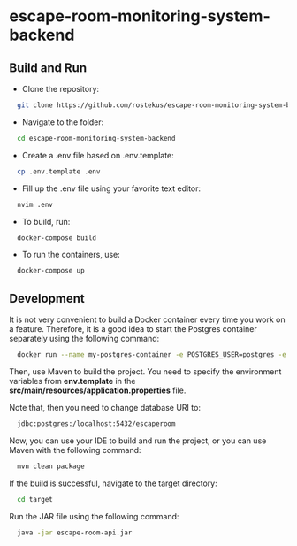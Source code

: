 # escape-room-monitoring-system-backend

## Build and Run 
- Clone the repository:
```bash
  git clone https://github.com/rostekus/escape-room-monitoring-system-backend
```

- Navigate to the folder:
```bash
  cd escape-room-monitoring-system-backend
```
- Create a .env file based on .env.template:
```bash
  cp .env.template .env
```
- Fill up the .env file using your favorite text editor:
```bash
  nvim .env
```
- To build, run:
```bash
  docker-compose build 
```
- To run the containers, use:
```bash
  docker-compose up 
```

## Development

It is not very convenient to build a Docker container every time you work on a feature. Therefore, it is a good idea to start the Postgres container separately using the following command:
```bash
  docker run --name my-postgres-container -e POSTGRES_USER=postgres -e POSTGRES_PASSWORD=<YOUR_PASSWORD> -e POSTGRES_DB=escaperoom -p 5432:5432 -d postgres
```
Then, use Maven to build the project. You need to specify the environment variables from **env.template** in the **src/main/resources/application.properties** file.

Note that, then you need to change database URI to:
```bash
  jdbc:postgres:/localhost:5432/escaperoom
```
Now, you can use your IDE to build and run the project, or you can use Maven with the following command:
```bash
  mvn clean package
```
If the build is successful, navigate to the target directory:
```bash
  cd target
```
Run the JAR file using the following command:
```bash
  java -jar escape-room-api.jar 
```